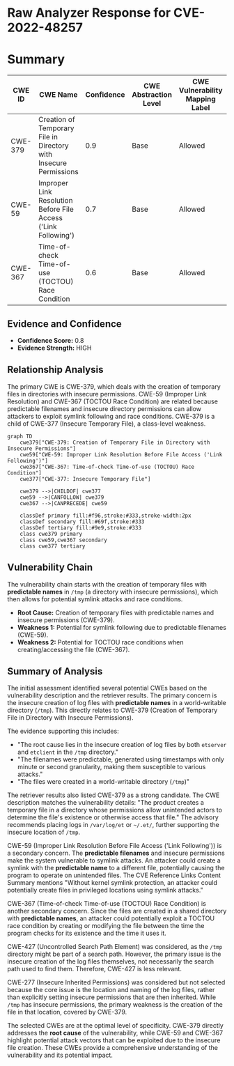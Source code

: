 # Raw Analyzer Response for CVE-2022-48257

# Summary
| CWE ID | CWE Name | Confidence | CWE Abstraction Level | CWE Vulnerability Mapping Label | CWE-Vulnerability Mapping Notes |
|---|---|---|---|---|---|
| CWE-379 | Creation of Temporary File in Directory with Insecure Permissions | 0.9 | Base | Allowed | Primary CWE |
| CWE-59 | Improper Link Resolution Before File Access ('Link Following') | 0.7 | Base | Allowed | Secondary Candidate |
| CWE-367 | Time-of-check Time-of-use (TOCTOU) Race Condition | 0.6 | Base | Allowed | Secondary Candidate |

## Evidence and Confidence

*   **Confidence Score:** 0.8
*   **Evidence Strength:** HIGH

## Relationship Analysis
The primary CWE is CWE-379, which deals with the creation of temporary files in directories with insecure permissions. CWE-59 (Improper Link Resolution) and CWE-367 (TOCTOU Race Condition) are related because predictable filenames and insecure directory permissions can allow attackers to exploit symlink following and race conditions. CWE-379 is a child of CWE-377 (Insecure Temporary File), a class-level weakness.

```mermaid
graph TD
    cwe379["CWE-379: Creation of Temporary File in Directory with Insecure Permissions"]
    cwe59["CWE-59: Improper Link Resolution Before File Access ('Link Following')"]
    cwe367["CWE-367: Time-of-check Time-of-use (TOCTOU) Race Condition"]
    cwe377["CWE-377: Insecure Temporary File"]
    
    cwe379 -->|CHILDOF| cwe377
    cwe59 -->|CANFOLLOW| cwe379
    cwe367 -->|CANPRECEDE| cwe59
    
    classDef primary fill:#f96,stroke:#333,stroke-width:2px
    classDef secondary fill:#69f,stroke:#333
    classDef tertiary fill:#9e9,stroke:#333
    class cwe379 primary
    class cwe59,cwe367 secondary
    class cwe377 tertiary
```

## Vulnerability Chain
The vulnerability chain starts with the creation of temporary files with **predictable names** in `/tmp` (a directory with insecure permissions), which then allows for potential symlink attacks and race conditions.
  - **Root Cause:** Creation of temporary files with predictable names and insecure permissions (CWE-379).
  - **Weakness 1:** Potential for symlink following due to predictable filenames (CWE-59).
  - **Weakness 2:** Potential for TOCTOU race conditions when creating/accessing the file (CWE-367).

## Summary of Analysis
The initial assessment identified several potential CWEs based on the vulnerability description and the retriever results. The primary concern is the insecure creation of log files with **predictable names** in a world-writable directory (`/tmp`). This directly relates to CWE-379 (Creation of Temporary File in Directory with Insecure Permissions).

The evidence supporting this includes:
-   "The root cause lies in the insecure creation of log files by both `etserver` and `etclient` in the `/tmp` directory."
-   "The filenames were predictable, generated using timestamps with only minute or second granularity, making them susceptible to various attacks."
-   "The files were created in a world-writable directory (`/tmp`)"

The retriever results also listed CWE-379 as a strong candidate. The CWE description matches the vulnerability details: "The product creates a temporary file in a directory whose permissions allow unintended actors to determine the file's existence or otherwise access that file." The advisory recommends placing logs in `/var/log/et` or `~/.et/`, further supporting the insecure location of `/tmp`.

CWE-59 (Improper Link Resolution Before File Access ('Link Following')) is a secondary concern. The **predictable filenames** and insecure permissions make the system vulnerable to symlink attacks. An attacker could create a symlink with the **predictable name** to a different file, potentially causing the program to operate on unintended files. The CVE Reference Links Content Summary mentions "Without kernel symlink protection, an attacker could potentially create files in privileged locations using symlink attacks."

CWE-367 (Time-of-check Time-of-use (TOCTOU) Race Condition) is another secondary concern. Since the files are created in a shared directory with **predictable names**, an attacker could potentially exploit a TOCTOU race condition by creating or modifying the file between the time the program checks for its existence and the time it uses it.

CWE-427 (Uncontrolled Search Path Element) was considered, as the `/tmp` directory might be part of a search path. However, the primary issue is the insecure creation of the log files themselves, not necessarily the search path used to find them. Therefore, CWE-427 is less relevant.

CWE-277 (Insecure Inherited Permissions) was considered but not selected because the core issue is the location and naming of the log files, rather than explicitly setting insecure permissions that are then inherited. While `/tmp` has insecure permissions, the primary weakness is the creation of the file in that location, covered by CWE-379.

The selected CWEs are at the optimal level of specificity. CWE-379 directly addresses the **root cause** of the vulnerability, while CWE-59 and CWE-367 highlight potential attack vectors that can be exploited due to the insecure file creation. These CWEs provide a comprehensive understanding of the vulnerability and its potential impact.